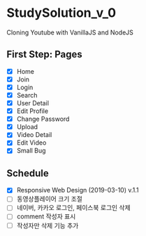 # StudySolution_v_0

Cloning Youtube with VanillaJS and NodeJS

## First Step: Pages

- [x] Home
- [x] Join
- [x] Login
- [x] Search
- [x] User Detail
- [x] Edit Profile
- [x] Change Password
- [x] Upload
- [x] Video Detail
- [x] Edit Video
- [x] Small Bug

## Schedule

- [x] Responsive Web Design (2019-03-10) v.1.1
- [ ] 동영상플레이어 크기 조절
- [ ] 네이버, 카카오 로그인, 페이스북 로그인 삭제
- [ ] comment 작성자 표시
- [ ] 작성자만 삭제 기능 추가
